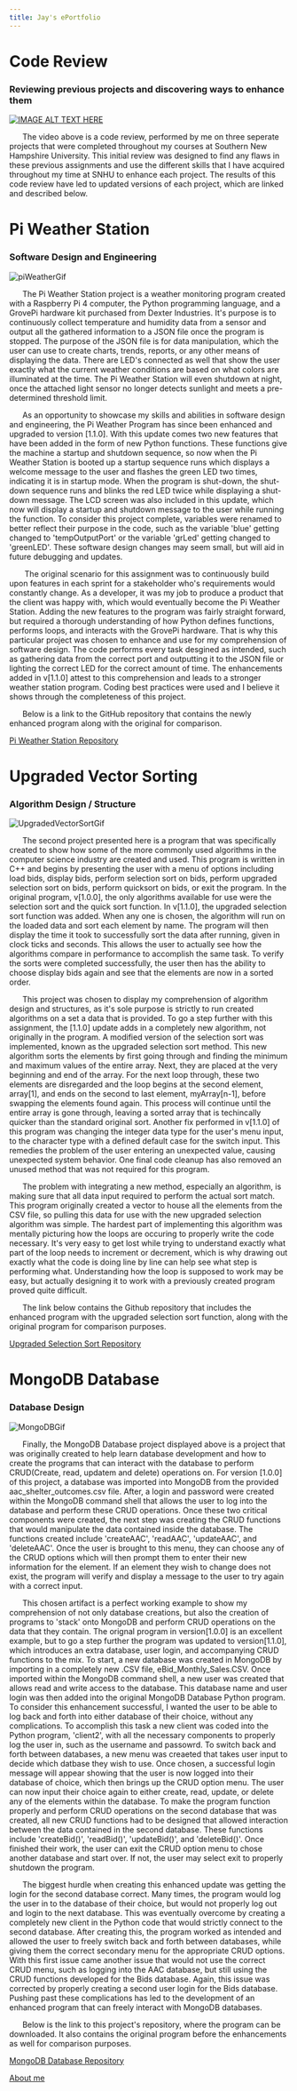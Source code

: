 ```yaml
---
title: Jay's ePortfolio
---
```


# Code Review
### Reviewing previous projects and discovering ways to enhance them
[![IMAGE ALT TEXT HERE](https://img.youtube.com/vi/vrjaMnJcEUM/0.jpg)](https://www.youtube.com/watch?v=vrjaMnJcEUM&t=1 "Code Review")

&nbsp;&nbsp;&nbsp;&nbsp;&nbsp;&nbsp;The video above is a code review, performed by me on three seperate projects that were completed throughout my courses at Southern New Hampshire University. This initial review was designed to find any flaws in these previous assignments and use the different skills that I have acquired throughout my time at SNHU to enhance each project. The results of this code review have led to updated versions of each project, which are linked and described below.


# Pi Weather Station
### Software Design and Engineering

![piWeatherGif](assets/images/piWeather.gif)

&nbsp;&nbsp;&nbsp;&nbsp;&nbsp;&nbsp;The Pi Weather Station project is a weather monitoring program created with a Raspberry Pi 4 computer, the Python programming language, and a GrovePi hardware kit purchased from Dexter Industries. It's purpose is to continuously collect temperature and humidity data from a sensor and output all the gathered information to a JSON file once the program is stopped. The purpose of the JSON file is for data manipulation, which the user can use to create charts, trends, reports, or any other means of displaying the data. There are LED's connected as well that show the user exactly what the current weather conditions are based on what colors are illuminated at the time. The Pi Weather Station will even shutdown at night, once the attached light sensor no longer detects sunlight and meets a pre-determined threshold limit.

&nbsp;&nbsp;&nbsp;&nbsp;&nbsp;&nbsp;As an opportunity to showcase my skills and abilities in software design and engineering, the Pi Weather Program has since been enhanced and upgraded to version [1.1.0]. With this update comes two new features that have been added in the form of new Python functions. These functions give the machine a startup and shutdown sequence, so now when the Pi Weather Station is booted up a startup sequence runs which displays a welcome message to the user and flashes the green LED two times, indicating it is in startup mode. When the program is shut-down, the shut-down sequence runs and blinks the red LED twice while displaying a shut-down message. The LCD screen was also included in this update, which now will display a startup and shutdown message to the user while running the function. To consider this project complete, variables were renamed to better reflect their purpose in the code, such as the variable 'blue' getting changed to 'tempOutputPort' or the variable 'grLed' getting changed to 'greenLED'. These software design changes may seem small, but will aid in future debugging and updates.

&nbsp;&nbsp;&nbsp;&nbsp;&nbsp;&nbsp; The original scenario for this assignment was to continuously build upon features in each sprint for a stakeholder who's requirements would constantly change. As a developer, it was my job to produce a product that the client was happy with, which would eventually become the Pi Weather Station. Adding the new features to the program was fairly straight forward, but required a thorough understanding of how Python defines functions, performs loops, and interacts with the GrovePi hardware. That is why this particular project was chosen to enhance and use for my comprehension of software design. The code performs every task desgined as intended, such as gathering data from the correct port and outputting it to the JSON file or lighting the correct LED for the correct amount of time. The enhancements added in v[1.1.0] attest to this comprehension and leads to a stronger weather station program. Coding best practices were used and I believe it shows through the completeness of this project.

&nbsp;&nbsp;&nbsp;&nbsp;&nbsp;&nbsp;Below is a link to the GitHub repository that contains the newly enhanced program along with the original for comparison. 

[Pi Weather Station Repository](https://github.com/formulagp/Pi-Weather-Station)

# Upgraded Vector Sorting
### Algorithm Design / Structure

![UpgradedVectorSortGif](assets/images/enhancedVectorSort.gif)

&nbsp;&nbsp;&nbsp;&nbsp;&nbsp;&nbsp;The second project presented here is a program that was specifically created to show how some of the more commonly used algorithms in the computer science industry are created and used. This program is written in C++ and begins by presenting the user with a menu of options including load bids, display bids, perform selection sort on bids, perform upgraded selection sort on bids, perform quicksort on bids, or exit the program. In the original program, v[1.0.0], the only algorithms available for use were the selection sort and the quick sort function. In v[1.1.0], the upgraded selection sort function was added. When any one is chosen, the algorithm will run on the loaded data and sort each element by name. The program will then display the time it took to successfully sort the data after running, given in clock ticks and seconds. This allows the user to actually see how the algorithms compare in performance to accomplish the same task. To verify the sorts were completed successfully, the user then has the ability to choose display bids again and see that the elements are now in a sorted order.

&nbsp;&nbsp;&nbsp;&nbsp;&nbsp;&nbsp;This project was chosen to display my comprehension of algorithm design and structures, as it's sole purpose is strictly to run created algorithms on a set a data that is provided. To go a step further with this assignment, the [1.1.0] update adds in a completely new algorithm, not originally in the program. A modified version of the selection sort was implemented, known as the upgraded selection sort method. This new algorithm sorts the elements by first going through and finding the minimum and maximum values of the entire array. Next, they are placed at the very beginning and end of the array. For the next loop through, these two elements are disregarded and the loop begins at the second element, array[1], and ends on the second to last element, myArray[n-1], before swapping the elements found again. This process will continue until the entire array is gone through, leaving a sorted array that is techincally quicker than the standard original sort. Another fix performed in v[1.1.0] of this program was changing the integer data type for the user's menu input, to the character type with a defined default case for the switch input. This remedies the problem of the user entering an unexpected value, causing unexpected system behavior. One final code cleanup has also removed an unused method that was not required for this program.

&nbsp;&nbsp;&nbsp;&nbsp;&nbsp;&nbsp;The problem with integrating a new method, especially an algorithm, is making sure that all data input required to perform the actual sort match. This program originally created a vector to house all the elements from the CSV file, so pulling this data for use with the new upgraded selection algorithm was simple. The hardest part of implementing this algorithm was mentally picturing how the loops are occuring to properly write the code necessary. It's very easy to get lost while trying to understand exactly what part of the loop needs to increment or decrement, which is why drawing out exactly what the code is doing line by line can help see what step is performing what. Understanding how the loop is supposed to work may be easy, but actually designing it to work with a previously created program proved quite difficult. 

&nbsp;&nbsp;&nbsp;&nbsp;&nbsp;&nbsp;The link below contains the Github repository that includes the enhanced program with the upgraded selection sort function, along with the original program for comparison purposes.

[Upgraded Selection Sort Repository](https://github.com/formulagp/Upgraded-Selection-Sort)

# MongoDB Database
### Database Design

![MongoDBGif](assets/images/MongoDB.gif)

&nbsp;&nbsp;&nbsp;&nbsp;&nbsp;&nbsp;Finally, the MongoDB Database project displayed above is a project that was originally created to help learn database development and how to create the programs that can interact with the database to perform CRUD(Create, read, updatem and delete) operations on. For version [1.0.0] of this project, a database was imported into MongoDB from the provided aac_shelter_outcomes.csv file. After, a login and password were created within the MongoDB command shell that allows the user to log into the database and perform these CRUD operations. Once these two critical components were created, the next step was creating the CRUD functions that would manipulate the data contained inside the database. The functions created include 'createAAC', 'readAAC', 'updateAAC', and 'deleteAAC'. Once the user is brought to this menu, they can choose any of the CRUD options which will then prompt them to enter their new information for the element. If an element they wish to change does not exist, the program will verify and display a message to the user to try again with a correct input.

&nbsp;&nbsp;&nbsp;&nbsp;&nbsp;&nbsp;This chosen artifact is a perfect working example to show my comprehension of not only database creations, but also the creation of programs to 'stack' onto MongoDB and perform CRUD operations on the data that they contain. The orignal program in version[1.0.0] is an excellent example, but to go a step further the program was updated to version[1.1.0], which introduces an extra database, user login, and accompanying CRUD functions to the mix. To start, a new database was created in MongoDB by importing in a completely new .CSV file, eBid_Monthly_Sales.CSV. Once imported within the MongoDB command shell, a new user was created that allows read and write access to the database. This database name and user login was then added into the original MongoDB Database Python program. To consider this enhancement successful, I wanted the user to be able to log back and forth into either database of their choice, without any complications. To accomplish this task a new client was coded into the Python program, 'client2', with all the necessary components to properly log the user in, such as the username and passowrd. To switch back and forth between databases, a new menu was creaeted that takes user input to decide which datbase they wish to use. Once chosen, a successful login message will appear showing that the user is now logged into their database of choice, which then brings up the CRUD option menu. The user can now input their choice again to either create, read, update, or delete any of the elements within the database. To make the program function properly and perform CRUD operations on the second database that was created, all new CRUD functions had to be designed that allowed interaction between the data contained in the second database. These functions include 'createBid()', 'readBid()', 'updateBid()', and 'deleteBid()'. Once finished their work, the user can exit the CRUD option menu to chose another database and start over. If not, the user may select exit to properly shutdown the program.   

&nbsp;&nbsp;&nbsp;&nbsp;&nbsp;&nbsp;The biggest hurdle when creating this enhanced update was getting the login for the second database correct. Many times, the program would log the user in to the database of their choice, but would not properly log out and login to the next database. This was eventually overcome by creating a completely new client in the Python code that would strictly connect to the second database. After creating this, the program worked as intended and allowed the user to freely switch back and forth between databases, while giving them the correct secondary menu for the appropriate CRUD options. With this first issue came another issue that would not use the correct CRUD menu, such as logging into the AAC database, but still using the CRUD functions developed for the Bids database. Again, this issue was corrected by properly creating a second user login for the Bids database. Pushing past these complications has led to the development of an enhanced program that can freely interact with MongoDB databases.

&nbsp;&nbsp;&nbsp;&nbsp;&nbsp;&nbsp;Below is the link to this project's repository, where the program can be downloaded. It also contains the original program before the enhancements as well for comparison purposes.

[MongoDB Database Repository](https://github.com/formulagp/MongoDB-Database)



[About me](about.md)
